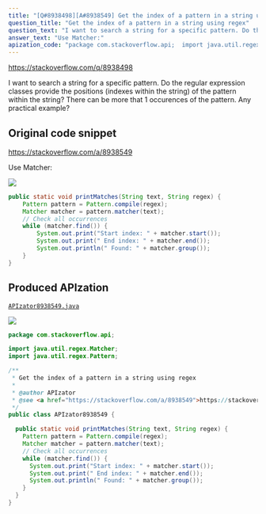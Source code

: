 ```yaml
---
title: "[Q#8938498][A#8938549] Get the index of a pattern in a string using regex"
question_title: "Get the index of a pattern in a string using regex"
question_text: "I want to search a string for a specific pattern. Do the regular expression classes provide the positions (indexes within the string) of the pattern within the string? There can be more that 1 occurences of the pattern. Any practical example?"
answer_text: "Use Matcher:"
apization_code: "package com.stackoverflow.api;  import java.util.regex.Matcher; import java.util.regex.Pattern;  /**  * Get the index of a pattern in a string using regex  *  * @author APIzator  * @see <a href=\"https://stackoverflow.com/a/8938549\">https://stackoverflow.com/a/8938549</a>  */ public class APIzator8938549 {    public static void printMatches(String text, String regex) {     Pattern pattern = Pattern.compile(regex);     Matcher matcher = pattern.matcher(text);     // Check all occurrences     while (matcher.find()) {       System.out.print(\"Start index: \" + matcher.start());       System.out.print(\" End index: \" + matcher.end());       System.out.println(\" Found: \" + matcher.group());     }   } }"
---
```


https://stackoverflow.com/q/8938498

I want to search a string for a specific pattern.
Do the regular expression classes provide the positions (indexes within the string) of the pattern within the string?
There can be more that 1 occurences of the pattern.
Any practical example?



## Original code snippet

https://stackoverflow.com/a/8938549

Use Matcher:

<div class="code-logo"><img src="/stackoverflow.png" /></div>

```java
public static void printMatches(String text, String regex) {
    Pattern pattern = Pattern.compile(regex);
    Matcher matcher = pattern.matcher(text);
    // Check all occurrences
    while (matcher.find()) {
        System.out.print("Start index: " + matcher.start());
        System.out.print(" End index: " + matcher.end());
        System.out.println(" Found: " + matcher.group());
    }
}
```

## Produced APIzation

[`APIzator8938549.java`](https://github.com/pasqualesalza/apization-temp-data/raw/master/search/APIzator8938549.java)

<div class="code-logo"><img src="/apizator.png" /></div>

```java
package com.stackoverflow.api;

import java.util.regex.Matcher;
import java.util.regex.Pattern;

/**
 * Get the index of a pattern in a string using regex
 *
 * @author APIzator
 * @see <a href="https://stackoverflow.com/a/8938549">https://stackoverflow.com/a/8938549</a>
 */
public class APIzator8938549 {

  public static void printMatches(String text, String regex) {
    Pattern pattern = Pattern.compile(regex);
    Matcher matcher = pattern.matcher(text);
    // Check all occurrences
    while (matcher.find()) {
      System.out.print("Start index: " + matcher.start());
      System.out.print(" End index: " + matcher.end());
      System.out.println(" Found: " + matcher.group());
    }
  }
}

```